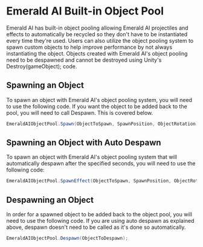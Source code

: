 # Emerald AI Built-in Object Pool
Emerald AI has built-in object pooling allowing Emerald AI projectiles and effects to automatically be recycled so they don't have to be instantiated every time they're used. Users can also utilize the object pooling system to spawn custom objects to help improve performance by not always instantiating the object. Objects created with Emerald AI's object pooling need to be despawned and cannot be destroyed using Unity's Destroy(gameObject); code.

## Spawning an Object
To spawn an object with Emerald AI's object pooling system, you will need to use the following code. If you want the object to be added back to the pool, you will need to call Despawn. This is covered below.
```c#
EmeraldAIObjectPool.Spawn(ObjectToSpawn, SpawnPosition, ObjectRotation);
```

## Spawning an Object with Auto Despawn
To spawn an object with Emerald AI's object pooling system that will automatically despawn after the specified seconds, you will need to use the following code:
```c#
EmeraldAIObjectPool.SpawnEffect(ObjectToSpawn, SpawnPosition, ObjectRotation, DespawnSeconds);
```

## Despawning an Object
In order for a spawned object to be added back to the object pool, you will need to use the following code. If you are using auto despawn as explained above, despawn doesn't need to be called as it's done so automatically.
```c#
EmeraldAIObjectPool.Despawn(ObjectToDespawn);
```
